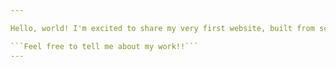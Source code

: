 ```yaml
---

Hello, world! I'm excited to share my very first website, built from scratch using HTML and CSS. As a Computer Science student, delving into web development has been an enlightening experience. From mastering the fundamentals of HTML to applying styles with CSS, each line of code represents a step forward in my journey. This project isn't just about creating a website—it's a reflection of my dedication to learning and exploring new technologies. Join me as I continue to expand my skills and passion for creating innovative digital solutions.

```Feel free to tell me about my work!!```
---
```



